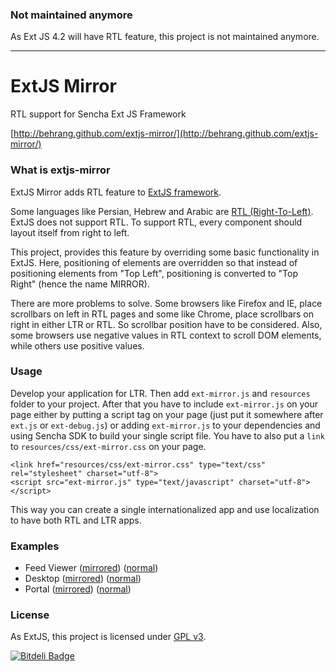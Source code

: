 ### Not maintained anymore

As Ext JS 4.2 will have RTL feature, this project is not maintained anymore.

------------

ExtJS Mirror
============

RTL support for Sencha Ext JS Framework

[http://behrang.github.com/extjs-mirror/](http://behrang.github.com/extjs-mirror/)

### What is extjs-mirror
ExtJS Mirror adds RTL feature to [ExtJS framework](http://www.sencha.com/products/extjs/).

Some languages like Persian, Hebrew and Arabic are [RTL (Right-To-Left)](http://en.wikipedia.org/wiki/Right-to-left). ExtJS does not support RTL. To support RTL, every component should layout itself from right to left.

This project, provides this feature by overriding some basic functionality in ExtJS. Here, positioning of elements are overridden so that instead of positioning elements from "Top Left", positioning is converted to "Top Right" (hence the name MIRROR).

There are more problems to solve. Some browsers like Firefox and IE, place scrollbars on left in RTL pages and some like Chrome, place scrollbars on right in either LTR or RTL. So scrollbar position have to be considered. Also, some browsers use negative values in RTL context to scroll DOM elements, while others use positive values.

### Usage
Develop your application for LTR. Then add `ext-mirror.js` and `resources` folder to your project. After that you have to include `ext-mirror.js` on your page either by putting a script tag on your page (just put it somewhere after `ext.js` or `ext-debug.js`) or adding `ext-mirror.js` to your dependencies and using Sencha SDK to build your single script file. You have to also put a `link` to `resources/css/ext-mirror.css` on your page.

    <link href="resources/css/ext-mirror.css" type="text/css" rel="stylesheet" charset="utf-8">
    <script src="ext-mirror.js" type="text/javascript" charset="utf-8"></script>

This way you can create a single internationalized app and use localization to have both RTL and LTR apps.

### Examples
* Feed Viewer ([mirrored](http://behrang.github.com/extjs-mirror/examples/feed-viewer.html)) ([normal](http://behrang.github.com/extjs-mirror/examples/feed-viewer.html?ext-mirror-off))
* Desktop ([mirrored](http://behrang.github.com/extjs-mirror/examples/desktop.html)) ([normal](http://behrang.github.com/extjs-mirror/examples/desktop.html?ext-mirror-off))
* Portal ([mirrored](http://behrang.github.com/extjs-mirror/examples/portal.html)) ([normal](http://behrang.github.com/extjs-mirror/examples/portal.html?ext-mirror-off))

### License
As ExtJS, this project is licensed under [GPL v3](http://www.gnu.org/licenses/gpl.html).


[![Bitdeli Badge](https://d2weczhvl823v0.cloudfront.net/behrang/extjs-mirror/trend.png)](https://bitdeli.com/free "Bitdeli Badge")

